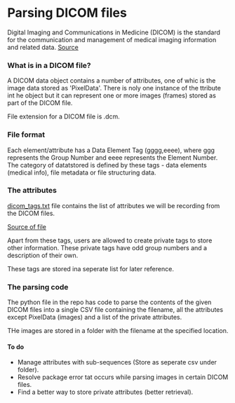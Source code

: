 # Parsing DICOM files

Digital Imaging and Communications in Medicine (DICOM) is the standard for the communication and management of medical imaging information and related data. [Source](http://dicom.nema.org/medical/dicom/current/output/chtml/part01/chapter_1.html#sect_1.1)

### What is in a DICOM file?
A DICOM data object contains a number of attributes, one of whic is the image data stored as 'PixelData'. There is noly one instance of the ttribute int he object but it can represent one or more images (frames) stored as part of the DICOM file. 

File extension for a DICOM file is .dcm.

### File format
Each element/attribute has a Data Element Tag (gggg,eeee), where ggg represents the Group Number and eeee represents the Element Number. The category of datatstored is defined by these tags - data elements (medical info), file metadata or file structuring data.

### The attributes
[dicom_tags.txt]() file contains the list of attributes we will be recording from the DICOM files. 

[Source of file](https://github.com/khvu/DICOM-Reader/blob/master/DICOM_Reader/DICOM%20Tags.csv)

Apart from these tags, users are allowed to create private tags to store other information. These private tags have odd group numbers and a description of their own.

These tags are stored ina seperate list for later reference.

### The parsing code
The python file in the repo has code to parse the contents of the given DICOM files into a single CSV file containing the filename, all the attributes except PixelData (images) and a list of the private attributes.

THe images are stored in a folder with the filename at the specified location. 

#### To do
* Manage attributes with sub-sequences (Store as seperate csv under folder).
* Resolve package error tat occurs while parsing images in certain DICOM files.
* Find a better way to store private attributes (better retrieval).
